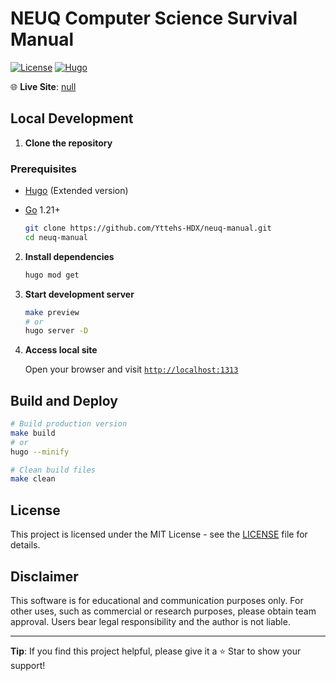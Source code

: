 # NEUQ Computer Science Survival Manual

[![License](https://img.shields.io/badge/license-MIT-blue)](LICENSE)
[![Hugo](https://img.shields.io/badge/Hugo-v0.148-orange)](https://gohugo.io/)

🌐 **Live Site**: [null](null)

## Local Development

1. **Clone the repository**

### Prerequisites

- [Hugo](https://gohugo.io/installation/) (Extended version)
- [Go](https://golang.org/dl/) 1.21+

   ```bash
   git clone https://github.com/Yttehs-HDX/neuq-manual.git
   cd neuq-manual
   ```

2. **Install dependencies**

   ```bash
   hugo mod get
   ```

3. **Start development server**

   ```bash
   make preview
   # or
   hugo server -D
   ```

4. **Access local site**

   Open your browser and visit [`http://localhost:1313`](http://localhost:1313)

## Build and Deploy

```bash
# Build production version
make build
# or
hugo --minify

# Clean build files
make clean
```

## License

This project is licensed under the MIT License - see the [LICENSE](LICENSE) file for details.

## Disclaimer

This software is for educational and communication purposes only. For other uses, such as commercial or research purposes, please obtain team approval. Users bear legal responsibility and the author is not liable.

---

**Tip**: If you find this project helpful, please give it a ⭐ Star to show your support!
